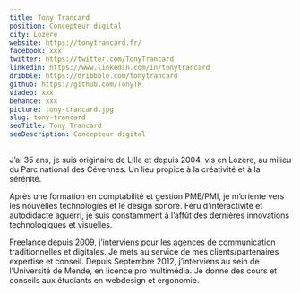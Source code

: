 ```yaml
---
title: Tony Trancard
position: Concepteur digital
city: Lozère
website: https://tonytrancard.fr/
facebook: xxx
twitter: https://twitter.com/TonyTrancard
linkedin: https://www.linkedin.com/in/tonytrancard
dribble: https://dribbble.com/tonytrancard
github: https://github.com/TonyTR
viadeo: xxx
behance: xxx
picture: tony-trancard.jpg
slug: tony-trancard
seoTitle: Tony Trancard
seoDescription: Concepteur digital
---
```


J’ai 35 ans, je suis originaire de Lille et depuis 2004, vis en Lozère, au milieu du Parc national des Cévennes. Un lieu propice à la créativité et à la sérénité.

Après une formation en comptabilité et gestion PME/PMI, je m’oriente vers les nouvelles technologies et le design sonore. Féru d’interactivité et autodidacte aguerri, je suis constamment à l’affût des dernières innovations technologiques et visuelles.

Freelance depuis 2009, j’interviens pour les agences de communication traditionnelles et digitales. Je mets au service de mes clients/partenaires expertise et conseil. Depuis Septembre 2012, j’interviens au sein de l’Université de Mende, en licence pro multimédia. Je donne des cours et conseils aux étudiants en webdesign et ergonomie.
